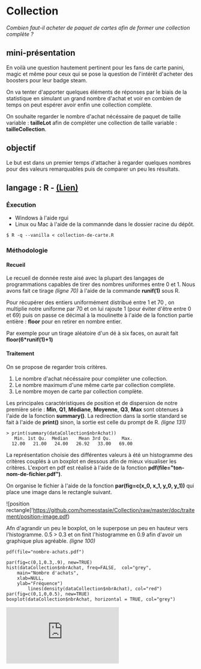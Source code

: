 # Collection

*Combien faut-il acheter de paquet de cartes afin de former une collection complète ?*

## mini-présentation

En voilà une question hautement pertinent pour les fans de carte panini, magic et même pour ceux qui se pose la question de l'intérêt d'acheter des boosters pour leur badge steam.

On va tenter d'apporter quelques éléments de réponses par le biais de la statistique en simulant un grand nombre d'achat et voir en combien de temps on peut espérer avoir enfin une collection complète.

On souhaite regarder le nombre d'achat nécéssaire de paquet de taille variable : **tailleLot** afin de compléter une collection de taille variable : **tailleCollection**.

## objectif

Le but est dans un premier temps d'attacher à regarder quelques nombres pour des valeurs remarquables puis de comparer un peu les résultats.


## langage : R - [(Lien)](http://www.r-project.org/)

### Éxecution 


* Windows à l'aide rgui
* Linux ou Mac à l'aide de la commannde dans le dossier racine du dépôt.

```
$ R -q --vanilla < collection-de-carte.R
```

### Méthodologie

#### Recueil

Le recueil de donnée reste aisé avec la plupart des langages de programmations capables de tirer des nombres uniformes entre 0 et 1. Nous avons fait ce tirage *(ligne 70)* à l'aide de la commande **runif(1)** sous R.

Pour récupérer des entiers uniformément distribué entre 1 et 70 , on multiplie notre uniforme par 70 et on lui rajoute 1 (pour éviter d'être entre 0 et 69) puis on passe ce décimal à la moulinette à l'aide de la fonction partie entière : **floor** pour en retirer en nombre entier.

Par exemple pour un tirage aléatoire d'un dé à six faces, on aurait fait **floor(6*runif(1)+1)**

#### Traitement

On se propose de regarder trois critères.

1. Le nombre d'achat nécéssaire pour compléter une collection.
2. Le nombre maximum d'une même carte par collection complète.
3. Le nombre moyen de carte par collection complète.

Les principales caractéristiques de position et de dispersion de notre première série : **Min**, **Q1**, **Médiane**, **Moyenne**, **Q3**, **Max** sont obtenues à l'aide de la fonction **summary()**. La redirection dans la sortie standard se fait à l'aide de **print()** sinon, la sortie est celle du prompt de R. *(ligne 131)*

```
> print(summary(dataCollection$nbrAchat))
   Min. 1st Qu.  Median    Mean 3rd Qu.    Max. 
  12.00   21.00   24.00   26.92   33.00   69.00 
```

La représentation choisie des différentes valeurs à été un histogramme des critères couplés à un boxplot en dessous afin de mieux visualiser les critères. L'export en pdf est réalisé à l'aide de la fonction **pdf(file="ton-nom-de-fichier.pdf")**.

On organise le fichier à l'aide de la fonction **par(fig=c(x_0, x_1, y_0, y_1))** qui place une image dans le rectangle suivant. 

![position rectangle]'https://github.com/homeostasie/Collection/raw/master/doc/traitement/position-image.pdf)

Afn d'agrandir un peu le boxplot, on le superpose un peu en hauteur vers l'histogramme. 0.5 > 0.3 et on finit l'histogramme en 0.9 afin d'avoir un graphique plus agréable. *(ligne 100)*


```
pdf(file="nombre-achats.pdf")
	
par(fig=c(0,1,0.3,.9), new=TRUE)
hist(dataCollection$nbrAchat, freq=FALSE,  col="grey",
	main="Nombre d'achats",
	xlab=NULL,
	ylab="Fréquence")
    	lines(density(dataCollection$nbrAchat), col="red")
par(fig=c(0,1,0,0.5), new=TRUE)
boxplot(dataCollection$nbrAchat, horizontal = TRUE, col="grey")
```

![Nombre d'achat](https://github.com/homeostasie/Collection/raw/master/doc/exemple/1-nombre-achats.pdf)

